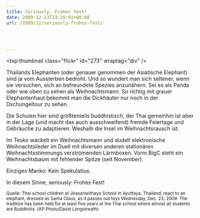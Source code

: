 ```yaml
---
title: Seriously, Frohes Fest!
date: 2009-12-23T13:29:01+00:00
url: /2009/12/seriously-frohes-fest/




---
```

<txp:thumbnail class="flickr" id="273" wraptag="div" />

Thailands Elephanten (oder genauer genommen der Asiatische Elephant) sind ja vom Aussterben bedroht. Und so wundert man sich seltener, wenn sie versuchen, sich an befreundete Spezies anzunähern. Sei es als Panda oder wie oben zu sehen als Weihnachtsmann. So richtig mit grauer Elephantenhaut bekommt man die Dickhäuter nur noch in der Dschungeltour zu sehen.

Die Schulen hier sind größtenteils buddhistisch, der Thai gemeinhin ist aber in der Lage (und macht das auch ausschweifend) fremde Feiertage und Gebräuche zu adaptieren. Weshalb die Insel im Weihnachtsrausch ist.

Im Tesko wackelt ein Weihnachtsmann und dudelt elektronische Weihnachtslieder im Duell mit diversen anderen stationären Weihnachtsstimmungs verströmenden Lärmboxen. Vorm BigC steht ein Weihnachtsbaum mit fehlender Spitze (seit November).

Einziges Manko: Kein Spekulatius.

In diesem Sinne, seriously: Frohes Fest!

<small>Quelle: Thai school children at Jirasariwithaya School in Ayuttaya, Thailand, react to an elephant, dressed as Santa Claus, as it passes out toys Wednesday, Dec. 23, 2009. The tradition has been held for at least five years at the Thai school where almost all students are Buddhists. (AP Photo/David Longstreath)</small>
